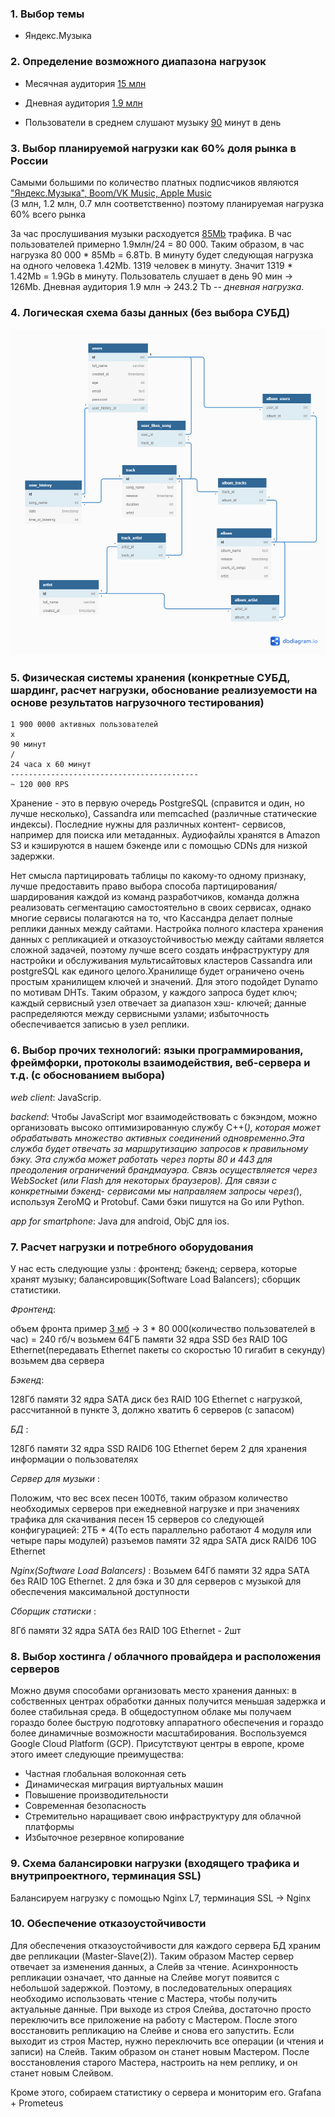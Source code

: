 ### 1. Выбор темы
* Яндекс.Музыка

### 2. Определение возможного диапазона нагрузок

* Месячная аудитория [15 млн](https://vc.ru/services/98608-ot-kataloga-i-poiska-do-personalnogo-muzykalnogo-pomoshchnika-kak-izmenilas-yandeks-muzyka-i-chto-ee-zhdet-v-budushchem) 

* Дневная аудитория [1.9 млн](https://radar.yandex.ru/top_list?thematic=culture%2Cmusic)

* Пользователи в среднем слушают музыку [90](https://vc.ru/media/96460-chislo-podpischikov-yandeks-muzyki-vyroslo-v-tri-raza-za-poltora-goda-i-dostiglo-3-mln) минут в день

### 3. Выбор планируемой нагрузки как 60% доля рынка в России

Самыми большими по количество платных подписчиков являются ["Яндекс.Музыка", Boom/VK Music, Apple Music](https://www.dp.ru/a/2019/05/17/Muzikalnaja_strana__Rinku)                        
(3 млн, 1.2 млн, 0.7 млн соответственно) поэтому планируемая нагрузка 60% всего рынка

За час прослушивания музыки расходуется [85Mb](https://yandex.ru/support/music-app-winmobile/search-and-listen/cost.html) 
трафика. В час пользователей примерно 1.9млн/24 = 80 000. Таким образом, в час нагрузка 80 000 * 85Mb = 6.8Tb.
В минуту будет следующая нагрузка на одного человека 1.42Mb. 1319 человек в минуту. Значит 1319 * 1.42Mb = 1.9Gb 
в минуту. Пользователь слушает в день 90 мин -> 126Mb. Дневная аудитория 1.9 млн -> 243.2 Tb -- _дневная нагрузка_.

### 4. Логическая схема базы данных (без выбора СУБД)
![](./pic/Untitled.png)

### 5. Физическая системы хранения (конкретные СУБД, шардинг, расчет нагрузки, обоснование реализуемости на основе результатов нагрузочного тестирования)
``` 
1 900 0000 активных пользователей
x
90 минут
/
24 часа x 60 минут
------------------------------------------
~ 120 000 RPS
``` 
Хранение - это в первую очередь PostgreSQL (справится и один, но лучше несколько), Cassandra или memcached (различные статические индексы). Последние нужны
для различных контент- сервисов, например для поиска или метаданных. Аудиофайлы хранятся в Amazon S3 и кэшируются в
нашем бэкенде или с помощью CDNs для низкой задержки.

Нет смысла партицировать таблицы по какому-то одному признаку, лучше предоставить право выбора способа 
партицирования/шардирования каждой из команд разработчиков, команда должна реализовать сегментацию самостоятельно
в своих сервисах, однако многие сервисы полагаются на то, что Кассандра делает полные реплики данных между сайтами.
Настройка полного кластера хранения данных с репликацией и отказоустойчивостью между сайтами является сложной задачей,
поэтому лучше всего создать  инфраструктуру для настройки и обслуживания мультисайтовых кластеров Cassandra или
postgreSQL как единого целого.Хранилище будет ограничено очень простым хранилищем ключей и значений. Для этого
подойдет Dynamo по мотивам DHTs. Таким образом, у каждого запроса будет ключ;  каждый сервисный узел отвечает за
диапазон хэш- ключей;  данные распределяются между сервисными узлами; избыточность обеспечивается записью в узел реплики. 

### 6. Выбор прочих технологий: языки программирования, фреймфорки, протоколы взаимодействия, веб-сервера и т.д. (с обоcнованием выбора)

_web client_: JavaScrip.

_backend_: Чтобы JavaScript мог взаимодействовать с бэкэндом, можно организовать высоко оптимизированную службу C++(*),
которая может обрабатывать множество активных соединений одновременно.Эта служба будет отвечать за маршрутизацию 
запросов к правильному бэку. Эта служба может работать через порты 80 и 443 для преодоления ограничений 
брандмауэра. Связь осуществляется через WebSocket (или Flash для некоторых браузеров). Для связи с конкретными бэкенд-
сервисами мы направляем запросы через(*), используя  ZeroMQ и Protobuf. Сами бэки пишутся на Go или Python.

_app for smartphone_: Java для android, ObjC для ios.

### 7. Расчет нагрузки и потребного оборудования

У нас есть следующие узлы : фронтенд; бэкенд; сервера, которые хранят музыку; балансировщик(Software Load Balancers); 
сборщик статистики.

_Фронтенд_: 

объем фронта пример [3 мб](https://habr.com/ru/company/tinkoff/blog/474632/) ->
3 * 80 000(количество пользователей в час) = 240 гб/ч возьмем 64ГБ памяти 32 ядра SSD без RAID 10G Ethernet(передавать 
Ethernet пакеты со скоростью 10 гигабит в секунду) возьмем два сервера  

_Бэкенд_:

128Гб памяти 32 ядра SATA диск без RAID 10G Ethernet с нагрузкой, рассчитанной в пункте 3, должно хватить 6 серверов
(с запасом)

_БД_ :

128Гб памяти 32 ядра SSD RAID6 10G Ethernet
берем 2 для хранения информации о пользователях 

_Сервер для музыки_ :

Положим, что вес всех песен 100Тб, таким образом количество необходимых серверов при ежедневной нагрузке и при значениях 
трафика для скачивания песен 15 серверов со следующей конфигурацией: 
2ТБ * 4(То есть параллельно работают 4 модуля или четыре пары модулей) разъемов памяти 32 ядра SATA диск RAID6 10G Ethernet


_Nginx(Software Load Balancers)_ :
Возьмем 64Гб памяти 32 ядра SATA без RAID 10G Ethernet. 2 для бэка и 30 для серверов с музыкой для обеспечения максимальной 
доступности

_Сборщик статиски_ :

8Гб памяти 32 ядра SATA без RAID 10G Ethernet - 2шт


### 8. Выбор хостинга / облачного провайдера и расположения серверов
Можно двумя способами организовать место хранения данных: в собственных центрах обработки данных получится меньшая задержка
и более стабильная среда. В общедоступном облаке мы получаем гораздо более быструю подготовку аппаратного обеспечения 
и гораздо более динамичные возможности масштабирования. Воспользуемся Google Cloud Platform (GCP). Присутствуют центры в европе, кроме этого имеет следующие преимущества:

* Частная глобальная волоконная сеть
* Динамическая миграция виртуальных машин
* Повышение производительности
* Современная безопасность
* Стремительно наращивает свою инфраструктуру для облачной платформы
* Избыточное резервное копирование

### 9. Схема балансировки нагрузки (входящего трафика и внутрипроектного, терминация SSL)
Балансируем нагрузку с помощью Nginx L7, терминация SSL -> Nginx

### 10. Обеспечение отказоустойчивости
Для обеспечения отказоустойчивости для каждого сервера БД храним две репликации (Master-Slave(2)). Таким образом Мастер 
сервер отвечает за изменения данных, а Слейв за чтение. Асинхронность репликации означает, что данные на Слейве могут 
появится с небольшой задержкой. Поэтому, в последовательных операциях необходимо использовать чтение с Мастера, чтобы 
получить актуальные данные. При выходе из строя Слейва, достаточно просто переключить все приложение на работу с Мастером. 
После этого восстановить репликацию на Слейве и снова его запустить.
Если выходит из строя Мастер, нужно переключить все операции (и чтения и записи) на Слейв. Таким образом он станет новым 
Мастером. После восстановления старого Мастера, настроить на нем реплику, и он станет новым Слейвом.

Кроме этого, собираем статистику о сервера и мониторим его. Grafana + Prometeus
